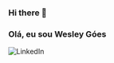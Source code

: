 ### Hi there 👋

### Olá, eu sou Wesley Góes

![LinkedIn](https://img.shields.io/badge/linkedin-%230077B5.svg?style=for-the-badge&logo=linkedin&logoColor=white)
